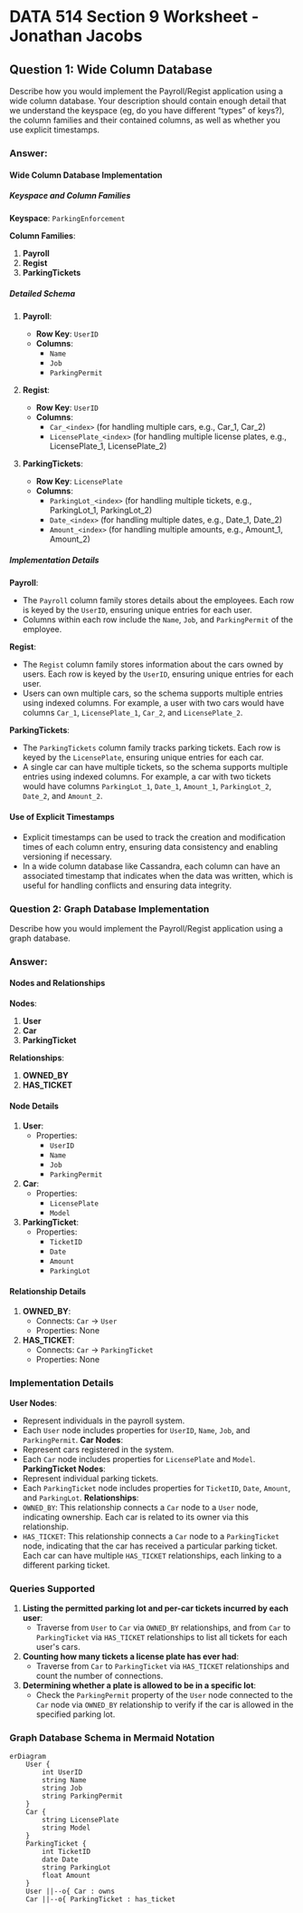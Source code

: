 # DATA 514 Section 9 Worksheet - Jonathan Jacobs

## Question 1: Wide Column Database
Describe how you would implement the Payroll/Regist application using a wide column database. Your description should contain enough detail that we understand the keyspace (eg, do you have different “types” of keys?), the column families and their contained columns, as well as whether you use explicit timestamps.

### Answer:

#### Wide Column Database Implementation
##### Keyspace and Column Families
**Keyspace**: `ParkingEnforcement`

**Column Families**:
1. **Payroll**
2. **Regist**
3. **ParkingTickets**

##### Detailed Schema
1. **Payroll**:
   - **Row Key**: `UserID`
   - **Columns**: 
     - `Name`
     - `Job`
     - `ParkingPermit`

2. **Regist**:
   - **Row Key**: `UserID`
   - **Columns**:
     - `Car_<index>` (for handling multiple cars, e.g., Car_1, Car_2)
     - `LicensePlate_<index>` (for handling multiple license plates, e.g., LicensePlate_1, LicensePlate_2)

3. **ParkingTickets**:
   - **Row Key**: `LicensePlate`
   - **Columns**:
     - `ParkingLot_<index>` (for handling multiple tickets, e.g., ParkingLot_1, ParkingLot_2)
     - `Date_<index>` (for handling multiple dates, e.g., Date_1, Date_2)
     - `Amount_<index>` (for handling multiple amounts, e.g., Amount_1, Amount_2)

##### Implementation Details
**Payroll**:
- The `Payroll` column family stores details about the employees. Each row is keyed by the `UserID`, ensuring unique entries for each user.
- Columns within each row include the `Name`, `Job`, and `ParkingPermit` of the employee.

**Regist**:
- The `Regist` column family stores information about the cars owned by users. Each row is keyed by the `UserID`, ensuring unique entries for each user.
- Users can own multiple cars, so the schema supports multiple entries using indexed columns. For example, a user with two cars would have columns `Car_1`, `LicensePlate_1`, `Car_2`, and `LicensePlate_2`.

**ParkingTickets**:
- The `ParkingTickets` column family tracks parking tickets. Each row is keyed by the `LicensePlate`, ensuring unique entries for each car.
- A single car can have multiple tickets, so the schema supports multiple entries using indexed columns. For example, a car with two tickets would have columns `ParkingLot_1`, `Date_1`, `Amount_1`, `ParkingLot_2`, `Date_2`, and `Amount_2`.

#### Use of Explicit Timestamps
- Explicit timestamps can be used to track the creation and modification times of each column entry, ensuring data consistency and enabling versioning if necessary.
- In a wide column database like Cassandra, each column can have an associated timestamp that indicates when the data was written, which is useful for handling conflicts and ensuring data integrity.


### Question 2: Graph Database Implementation
Describe how you would implement the Payroll/Regist application using a graph database.

### Answer:

#### Nodes and Relationships
**Nodes**:
1. **User**
2. **Car**
3. **ParkingTicket**

**Relationships**:
1. **OWNED_BY**
2. **HAS_TICKET**

#### Node Details
1. **User**:
   - Properties:
     - `UserID`
     - `Name`
     - `Job`
     - `ParkingPermit`
2. **Car**:
   - Properties:
     - `LicensePlate`
     - `Model`
3. **ParkingTicket**:
   - Properties:
     - `TicketID`
     - `Date`
     - `Amount`
     - `ParkingLot`
#### Relationship Details
1. **OWNED_BY**:
   - Connects: `Car` -> `User`
   - Properties: None
2. **HAS_TICKET**:
   - Connects: `Car` -> `ParkingTicket`
   - Properties: None
### Implementation Details
**User Nodes**:
- Represent individuals in the payroll system.
- Each `User` node includes properties for `UserID`, `Name`, `Job`, and `ParkingPermit`.
**Car Nodes**:
- Represent cars registered in the system.
- Each `Car` node includes properties for `LicensePlate` and `Model`.
**ParkingTicket Nodes**:
- Represent individual parking tickets.
- Each `ParkingTicket` node includes properties for `TicketID`, `Date`, `Amount`, and `ParkingLot`.
**Relationships**:
- `OWNED_BY`: This relationship connects a `Car` node to a `User` node, indicating ownership. Each car is related to its owner via this relationship.
- `HAS_TICKET`: This relationship connects a `Car` node to a `ParkingTicket` node, indicating that the car has received a particular parking ticket. Each car can have multiple `HAS_TICKET` relationships, each linking to a different parking ticket.
### Queries Supported
1. **Listing the permitted parking lot and per-car tickets incurred by each user**:
   - Traverse from `User` to `Car` via `OWNED_BY` relationships, and from `Car` to `ParkingTicket` via `HAS_TICKET` relationships to list all tickets for each user's cars.
2. **Counting how many tickets a license plate has ever had**:
   - Traverse from `Car` to `ParkingTicket` via `HAS_TICKET` relationships and count the number of connections.
3. **Determining whether a plate is allowed to be in a specific lot**:
   - Check the `ParkingPermit` property of the `User` node connected to the `Car` node via `OWNED_BY` relationship to verify if the car is allowed in the specified parking lot.

### Graph Database Schema in Mermaid Notation
```mermaid
erDiagram
    User {
        int UserID
        string Name
        string Job
        string ParkingPermit
    }
    Car {
        string LicensePlate
        string Model
    }
    ParkingTicket {
        int TicketID
        date Date
        string ParkingLot
        float Amount
    }
    User ||--o{ Car : owns
    Car ||--o{ ParkingTicket : has_ticket
```




